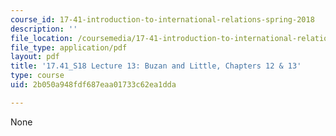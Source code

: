```yaml
---
course_id: 17-41-introduction-to-international-relations-spring-2018
description: ''
file_location: /coursemedia/17-41-introduction-to-international-relations-spring-2018/2b050a948fdf687eaa01733c62ea1dda_MIT17_41S18_lec13.pdf
file_type: application/pdf
layout: pdf
title: '17.41_S18 Lecture 13: Buzan and Little, Chapters 12 & 13'
type: course
uid: 2b050a948fdf687eaa01733c62ea1dda

---
```

None